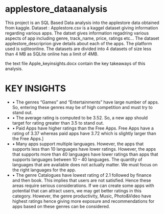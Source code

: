 # applestore_dataanalysis
This project is an SQL Based Data analysis into the applestore data obtained from kaggle.
Dataset : Applestore.csv is a kaggel  dataset giving information regarding various apps.
 The datset gives information regadring various aspects of app including genre, track_name, price, ratings etc...
The dataset applestore_descriprion give details about each of the apps.
The platform used is sqliteonline. The datasets are divided into 4 datasets of size less than 4 MB as SQLite online has a limit of 4MB.

the text file Apple_keyinsights.docx contain the key takeaways of this analysis. 
# KEY INSIGHTS
- •	The genres “Games” and “Entertainments” have large number of apps. So, entering these genres may be of high competition and must try to stand out.
- •	The average rating is computed to be 3.52. So, a new app should target for rating greater than 3.5 to stand out.
- •	Paid Apps have higher ratings than the Free Apps. Free Apps have a rating of 3.37 whereas paid apps have 3.72 which is slightly larger than the Free Apps.]
- •	Many apps support multiple languages. However, the apps that supports less than 10 languages have lower ratings. However, the apps that supports more than 40 languages have lower ratings than apps that supports languages between 10 – 40 languages. The quantity of languages that are available does not actually matter. We must focus on the right languages for the app.
- •	The genre Catalogues have lowest rating of 2.1 followed by finance and then book. This implies that users are not satisfied. Hence these areas require serious considerations.  If we can create some apps with potential that can attract users, we may get better ratings in this category. However, the genre productivity, Music, Photo&Video have highest ratings hence giving more exposure and recommendations for apps based on these genres can be considered.




